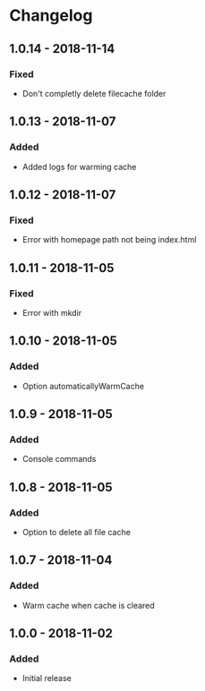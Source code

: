 # Changelog

## 1.0.14 - 2018-11-14

### Fixed
- Don't completly delete filecache folder

## 1.0.13 - 2018-11-07

### Added
- Added logs for warming cache

## 1.0.12 - 2018-11-07

### Fixed
- Error with homepage path not being index.html

## 1.0.11 - 2018-11-05

### Fixed
- Error with mkdir

## 1.0.10 - 2018-11-05

### Added
- Option automaticallyWarmCache

## 1.0.9 - 2018-11-05

### Added
- Console commands

## 1.0.8 - 2018-11-05

### Added
- Option to delete all file cache

## 1.0.7 - 2018-11-04

### Added
- Warm cache when cache is cleared

## 1.0.0 - 2018-11-02

### Added
- Initial release
